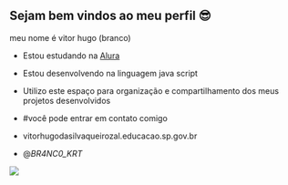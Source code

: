 ## Sejam bem vindos ao meu perfil 😎

meu nome é vitor hugo (branco)

- Estou estudando na [Alura](https://www.alura.com.br/)
- Estou desenvolvendo na linguagem java script
- Utilizo este espaço para organização e compartilhamento dos meus projetos desenvolvidos

- #você pode entrar em contato comigo

- vitorhugodasilvaqueirozal.educacao.sp.gov.br
- @_BR4NC0_KRT_

![](https://media3.giphy.com/media/v1.Y2lkPTc5MGI3NjExOWpuMzc4bHg0cnoxdGNuNDJ4d2EwN3h3YjRuN3hzMzdhYWQxaDQ3bCZlcD12MV9pbnRlcm5hbF9naWZfYnlfaWQmY3Q9Zw/wW6Y4IihE7IRETzatu/giphy.webp)


